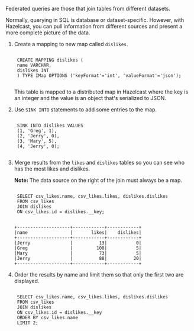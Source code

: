 Federated queries are those that join tables from different datasets.

Normally, querying in SQL is database or dataset-specific. However, with Hazelcast, you can pull information from different sources and present a more complete picture of the data.

1. Create a mapping to new map called `dislikes`.

    <code class="execute T2" title="Run command">
    CREATE MAPPING dislikes (
    name VARCHAR,
    dislikes INT
    ) TYPE IMap OPTIONS ('keyFormat'='int', 'valueFormat'='json');
    </code>

    This table is mapped to a distributed map in Hazelcast where the key is an integer and the value is an object that's serialized to JSON.

1. Use `SINK INTO` statements to add some entries to the map.

    <code class="execute T2" title="Run command">
    SINK INTO dislikes VALUES
    (1, 'Greg', 1),
    (2, 'Jerry', 0),
    (3, 'Mary', 5),
    (4, 'Jerry', 0);
    </code>

1. Merge results from the `likes` and `dislikes` tables so you can see who has the most likes and dislikes.

    **Note:** The data source on the right of the join must always be a map.

    <code class="execute T2" title="Run command">
    SELECT csv_likes.name, csv_likes.likes, dislikes.dislikes
    FROM csv_likes
    JOIN dislikes
    ON csv_likes.id = dislikes.__key;
    </code>

    ```
    +--------------------+------------+------------+
    |name                |       likes|    dislikes|
    +--------------------+------------+------------+
    |Jerry               |          13|           0|
    |Greg                |         108|           5|
    |Mary                |          73|           5|
    |Jerry               |          88|          20|
    +--------------------+------------+------------+
    ```

1. Order the results by name and limit them so that only the first two are displayed.

    <code class="execute T2" title="Run command">
    SELECT csv_likes.name, csv_likes.likes, dislikes.dislikes
    FROM csv_likes
    JOIN dislikes
    ON csv_likes.id = dislikes.__key
    ORDER BY csv_likes.name
    LIMIT 2;
    </code>